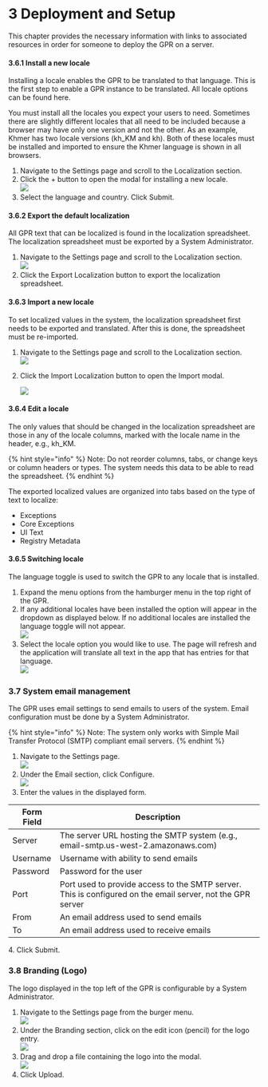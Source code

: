 # 3 Deployment and Setup

This chapter provides the necessary information with links to associated resources in order for someone to deploy the GPR on a server.

#### 3.6.1 Install a new locale

Installing a locale enables the GPR to be translated to that language. This is the first step to enable a GPR instance to be translated. All locale options can be found here.

You must install all the locales you expect your users to need. Sometimes there are slightly different locales that all need to be included because a browser may have only one version and not the other. As an example, Khmer has two locale versions (kh\_KM and kh). Both of these locales must be installed and imported to ensure the Khmer language is shown in all browsers.

1. Navigate to the Settings page and scroll to the Localization section.
2. Click the + button to open the modal for installing a new locale.\
   ![](https://lh4.googleusercontent.com/FevM1EBoMs5dvLGO6vRn9M0VsM3mBKVE8toTmocj4Y5BIv\_tZBtQrkkvbWFC5IoHZTLFi9UgtHyZbNeIRcS31ImVCayGLiIHtoEo2c9twNWYMaWN1-aiZt1BUN52iemVTlc67uIxI-HbHxcHuQ)
3. Select the language and country. Click Submit.

#### 3.6.2 Export the default localization

All GPR text that can be localized is found in the localization spreadsheet. The localization spreadsheet must be exported by a System Administrator.

1. Navigate to the Settings page and scroll to the Localization section.\
   ![](https://lh5.googleusercontent.com/OkbhkgHsMEoPi-Re4ts2q9i64YmaN68mY-5q8CHynXjBnapVolGiPgQRzcO\_4yhHIVzKDq-Kog2atvv2Jt\_WUCOnLGVgrMvq6D8Vq2GesZXFAoYlDGdp7t7SIw2g-P7a9eL0\_Ov\_yCgdWv1qrA)
2. Click the Export Localization button to export the localization spreadsheet.

#### 3.6.3 Import a new locale

To set localized values in the system, the localization spreadsheet first needs to be exported and translated. After this is done, the spreadsheet must be re-imported.

1. Navigate to the Settings page and scroll to the Localization section.\
   ![](https://lh5.googleusercontent.com/OkbhkgHsMEoPi-Re4ts2q9i64YmaN68mY-5q8CHynXjBnapVolGiPgQRzcO\_4yhHIVzKDq-Kog2atvv2Jt\_WUCOnLGVgrMvq6D8Vq2GesZXFAoYlDGdp7t7SIw2g-P7a9eL0\_Ov\_yCgdWv1qrA)
2.  Click the Import Localization button to open the Import modal.

    ![](https://lh3.googleusercontent.com/d8OikI4Fw0-62715CH52JmIsbevygcL9fOtHdXo-0p-U59XWIeIC-7ZIZwE-ZSKD9B-xcYxGHr5XiTiwybIr1eV8\_UKNiPgKXrWrIBpx\_ohHb1ZBYw-j96VpNHE7FTq5RBTCiIwY3B6e2P1KXg)

#### 3.6.4 Edit a locale

The only values that should be changed in the localization spreadsheet are those in any of the locale columns, marked with the locale name in the header, e.g., kh\_KM.

{% hint style="info" %}
Note: Do not reorder columns, tabs, or change keys or column headers or types. The system needs this data to be able to read the spreadsheet.
{% endhint %}

The exported localized values are organized into tabs based on the type of text to localize:

* Exceptions&#x20;
* Core Exceptions&#x20;
* UI Text&#x20;
* Registry Metadata

#### 3.6.5 Switching locale

The language toggle is used to switch the GPR to any locale that is installed.

1. Expand the menu options from the hamburger menu in the top right of the GPR.&#x20;
2. If any additional locales have been installed the option will appear in the dropdown as displayed below. If no additional locales are installed the language toggle will not appear.\
   ![](https://lh3.googleusercontent.com/aUXzgf6BUerlFVTMrwnglPG8FbZkd4oAjOqtn0bfCgWHXHtH3KGvCupzXOsX7nmJ1p328Bc78OBKsL5zlUqVQffo5uIxNVsZfJ\_5PxAKy1aqS2xaiXC-EXiTNleoZxqjqHAHRcBg6RWQ5FwWBQ)
3. Select the locale option you would like to use. The page will refresh and the application will translate all text in the app that has entries for that language.\
   ![](https://lh4.googleusercontent.com/cTUx0qGYFLHhIIWTZmG3D79pwDWTxq2HlyPDAp\_xZJRe4ta4MIbHE40Gx0H70CzBzlaMFMF98Pg2-0pwS9m0bgQVsupY-AwRGJgZw9NVfCo4sXDjet14LQ-a6-NrOgjuAsxpgJQB0grS\_MAFhw)

### 3.7 System email management

The GPR uses email settings to send emails to users of the system. Email configuration must be done by a System Administrator.

{% hint style="info" %}
Note: The system only works with Simple Mail Transfer Protocol (SMTP) compliant email servers.
{% endhint %}

1. Navigate to the Settings page.\
   ![](https://lh6.googleusercontent.com/JNJ\_5kHmojp8sTrDQeraISNAF\_hGpqpM7MaGO5YHuVnStAu3FP7ESdUuCz11S0IsA8RlCEPXZA2Wfy9mPFcrsdAs5gKeb5KYuLFu7I2vHOj4pjWsuvhHdKKUEO9NCm2MYmUNRQHoXvPBVtiGSQ)
2. Under the Email section, click Configure.\
   ![](https://lh3.googleusercontent.com/rOpB1nFHNQJg59-fPShClxyYPSNkp2U-\_hLVmO73stA3pN8eZkuqpV9BPo8-U40qoWsp0y\_hNzdcJqikYgymgxrmIEvObw-pxTi1iZR5\_3VRlnTqQAIxOGbp7td-64CSdscpA1zsx0Ni4PcpOA)
3. Enter the values in the displayed form.

| Form Field | Description                                                                                                |
| ---------- | ---------------------------------------------------------------------------------------------------------- |
| Server     | The server URL hosting the SMTP system (e.g., email-smtp.us-west-2.amazonaws.com)                          |
| Username   | Username with ability to send emails                                                                       |
| Password   | Password for the user                                                                                      |
| Port       | Port used to provide access to the SMTP server. This is configured on the email server, not the GPR server |
| From       | An email address used to send emails                                                                       |
| To         | An email address used to receive emails                                                                    |

4\.  Click Submit.

### 3.8 Branding (Logo)

The logo displayed in the top left of the GPR is configurable by a System Administrator.

1. Navigate to the Settings page from the burger menu.\
   ![](https://lh6.googleusercontent.com/JNJ\_5kHmojp8sTrDQeraISNAF\_hGpqpM7MaGO5YHuVnStAu3FP7ESdUuCz11S0IsA8RlCEPXZA2Wfy9mPFcrsdAs5gKeb5KYuLFu7I2vHOj4pjWsuvhHdKKUEO9NCm2MYmUNRQHoXvPBVtiGSQ)
2. Under the Branding section, click on the edit icon (pencil) for the logo entry.\
   ![](https://lh3.googleusercontent.com/\_NsdcCTNVD5QFCM2AAq8C\_7zVQfarydd3qFuXsv4KISTOSxajC3sV0PkslfJ68ctZvkI6L07JWJtjxkdJVTBdBGhVFTdd47TeOYG34AM12LYjr6RqaxNhLEKQh3JkHEg0r3Rat47DjysgLZ6sA)
3. Drag and drop a file containing the logo into the modal.\
   ![](https://lh4.googleusercontent.com/0Yz7kaSSpjtop5MLNXJlWaantR9aUi38PlLWYc-OhZ7HdhxwfB8JUSm3Paa8nMGiqMYC4VGnlu\_4iPlVeOgyH-eH7JFtbQRSIORyEWqQMoigrFsVAcvldPbCR72FoYn519LNvYpyUXzd20lotg)
4. Click Upload.
